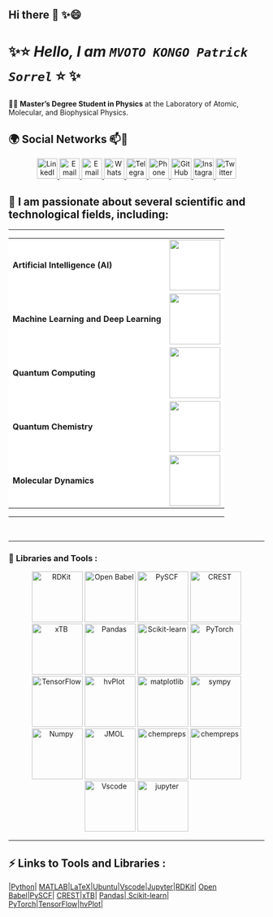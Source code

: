 ## Hi there 👋 ✨😄
#  ✨⭐ _Hello, I am `MVOTO KONGO Patrick Sorrel`_ ⭐ ✨

👨‍🎓 **Master’s Degree Student in Physics** at the Laboratory of Atomic, Molecular, and Biophysical Physics.
## 🌍 Social Networks 📫💬

<p align="center">
  <!-- LinkedIn -->
  <a href="https://linkedin.com/in/patrick-sorrel-mvoto-kongo-641a41273" target="_blank">
    <img src="https://cdn-icons-png.flaticon.com/512/174/174857.png" alt="LinkedIn" width="40" height="40"/>
  </a>
  
  <!-- Email 1 -->
  <a href="mailto:sorrel.mvoto@facsciences-uy1.cm" target="_blank">
    <img src="https://cdn-icons-png.flaticon.com/512/732/732200.png" alt="Email" width="40" height="40"/>
  </a>
  
  <!-- Email 2 -->
  <a href="mailto:sorrel.mvotofacsciences@gmail.com" target="_blank">
    <img src="https://cdn-icons-png.flaticon.com/512/732/732200.png" alt="Email" width="40" height="40"/>
  </a>
  
  <!-- WhatsApp -->
  <a href="https://wa.me/+237654146041" target="_blank">
    <img src="https://cdn-icons-png.flaticon.com/512/124/124034.png" alt="WhatsApp" width="40" height="40"/>
  </a>
  
  <!-- Telegram -->
  <a href="https://t.me/+237654146041" target="_blank">
    <img src="https://cdn-icons-png.flaticon.com/512/2111/2111646.png" alt="Telegram" width="40" height="40"/>
  </a>
  
  <!-- Phone -->
  <a href="tel:+237621230892" target="_blank">
    <img src="https://cdn-icons-png.flaticon.com/512/724/724664.png" alt="Phone" width="40" height="40"/>
  </a>
  
  <!-- GitHub -->
  <a href="https://github.com/GitNindjapatrick/" target="_blank">
    <img src="https://cdn-icons-png.flaticon.com/512/25/25231.png" alt="GitHub" width="40" height="40"/>
  </a>
  
  <!-- Instagram -->
  <a href="https://www.instagram.com/invites/contact/?igsh=82f84u7e1nih&utm_content=soe2a5k" target="_blank">
    <img src="https://cdn-icons-png.flaticon.com/512/87/87390.png" alt="Instagram" width="40" height="40"/>
  </a>
  
  <!-- Twitter -->
  <a href="https://x.com/MvotoSorrel11?t=0UhO-uBp-gSMzfACZeTcKQ&s=09" target="_blank">
    <img src="https://cdn-icons-png.flaticon.com/512/733/733579.png" alt="Twitter" width="40" height="40"/>
  </a>
</p>




🌱 I am passionate about several scientific and technological fields, including:
---
<table width="100%"><tr style="background-color:white;">
    <td style="text-align:left;padding:0px;width:142px'">
<table>
    <tr>
        <td><strong>Artificial Intelligence (AI)</strong></td>
        <td><img src="https://png.pngtree.com/png-vector/20240319/ourmid/pngtree-artificial-intelligence-logo-png-image_11963142.png" width="100"></td>
    </tr>
    <tr>
        <td><strong>Machine Learning and Deep Learning</strong></td>
        <td><img src="https://kaizen-solutions.net/Medias/content/Workflow.drawio-1000039.png" width="100"></td>
    </tr>
    <tr>
        <td><strong>Quantum Computing</strong></td>
        <td><img src="https://encrypted-tbn0.gstatic.com/images?q=tbn:ANd9GcRTQS-agW1Eajg_W69mWrB7ERyWkwq-Hx42SvzIXjrVuGxbtjNCfJQLRk7ETXBVkBJZLr8&usqp=CAU" width="100"></td>
    </tr>
    <tr>
        <td><strong>Quantum Chemistry</strong></td>
        <td><img src="https://dwg31ai31okv0.cloudfront.net/images/Article_Images/ImageForArticle_121(1).jpg" width="100"></td>
    </tr>
    <tr>
        <td><strong>Molecular Dynamics</strong></td>
        <td><img src="https://encrypted-tbn0.gstatic.com/images?q=tbn:ANd9GcSS2oIzhm32i2Ssa1zbYmOwgb_APXRWIPuv0w&s" width="100"></td>
    </tr>
</table>
    </td>
  <!-- ############################################# -->
    
  </tr>
</table>
    <td width="*">&nbsp;&nbsp;&nbsp;&nbsp;&nbsp;&nbsp;</td>
    <!-- ############################################# -->
    
</td>
    
   
</table>



---

###  🔭 Libraries and Tools :

<p align="center">
  <img src="https://www.cresset-group.com/media/uploads/files/746x486_RDKit-UGM-thumbnail.png" alt="RDKit" width="100" height="100"/>
  <img src="https://encrypted-tbn0.gstatic.com/images?q=tbn:ANd9GcTXdOY5ZSQDLoOG8dNBfZLETzdDiE_aWJxnNw&s" alt="Open Babel" width="100" height="100"/>
  <img src="https://static.wixstatic.com/media/9b4e02_0c9a0d8d237c46dcba6876358fadfe3f~mv2.jpg/v1/fill/w_350,h_350,al_c,lg_1,q_80,enc_auto/pyscf-logo.jpg" alt="PySCF" width="100" height="100"/>
  <img src="https://encrypted-tbn0.gstatic.com/images?q=tbn:ANd9GcRNt27jEuTiG4NKItTQMsTiSSEt4G2yq_u_Rg&s" alt="CREST" width="100" height="100"/>
  <img src="https://repository-images.githubusercontent.com/211856832/098b5580-5bc6-11ea-8aca-107e90fe96c3" alt="xTB" width="100" height="100"/>
  <img src="https://encrypted-tbn0.gstatic.com/images?q=tbn:ANd9GcQmbk2Guoy3pIIK3-EqKfAMaUFnCY5zEOq20A&s" alt="Pandas" width="100" height="100"/>
  <img src="https://scikit-learn.org/stable/_static/scikit-learn-logo-small.png" alt="Scikit-learn" width="100" height="100"/>
  <img src="https://pytorch.org/assets/images/pytorch-logo.png" alt="PyTorch" width="100" height="100"/>
  <img src="https://upload.wikimedia.org/wikipedia/commons/thumb/2/2d/Tensorflow_logo.svg/512px-Tensorflow_logo.svg.png" alt="TensorFlow" width="100" height="100"/>
  <img src="https://blog.holoviz.org/posts/hvplot_announcement/images/hvplot-wm.png" alt="hvPlot" width="100" height="100"/>
  <img src="https://media.licdn.com/dms/image/D4D12AQGcGmAd9Cqraw/article-cover_image-shrink_600_2000/0/1688537312933?e=2147483647&v=beta&t=p7C9OMCJl8NmJdRyb_b-rfwK2iwgy87BfWPYVkHtyHQ" alt="matplotlib" width="100" height="100"/>
  <img src="https://datascientest.com/en/files/2024/01/sympy-datascientest.webp" alt="sympy" width="100" height="100"/>
   <img src="https://upload.wikimedia.org/wikipedia/commons/thumb/3/31/NumPy_logo_2020.svg/1200px-NumPy_logo_2020.svg.png" alt="Numpy" width="100" height="100"/>
  <img src="https://encrypted-tbn0.gstatic.com/images?q=tbn:ANd9GcT7D5KlrrQoeUHQrqQPwczOYFf6B8_yBgrX7Q&s" alt="JMOL" width="100" height="100"/>
  <img src="https://avatars.githubusercontent.com/u/47895636?s=280&v=4" alt="chempreps" width="100" height="100"/>
  <img src="https://encrypted-tbn0.gstatic.com/images?q=tbn:ANd9GcTgl8KUFboFTc8brkmeMq4D5nYOp5FpPj4oow&s" alt="chempreps" width="100" height="100"/>
  <img src="https://encrypted-tbn0.gstatic.com/images?q=tbn:ANd9GcS2BsHHtHU9REACK4chtEawAWlm1wsGIP1ZQw&s" alt="Vscode" width="100" height="100"/>
    <img src="https://miro.medium.com/v2/resize:fit:518/1*FogMIj4gYwp3fTHLZuwavQ.png" alt="jupyter" width="100" height="100"/>
  
</p>

---

## ⚡ Links to Tools and Libraries :

|[Python](https://www.python.org/)| [MATLAB](https://www.mathworks.com/products/matlab.html)|[LaTeX](https://www.latex-project.org/)|[Ubuntu](https://ubuntu.com/)|[Vscode](https://code.visualstudio.com/)|[Jupyter](https://jupyter.org/)|[RDKit](https://www.rdkit.org/)| [Open Babel](https://openbabel.org/wiki/Main_Page)|[PySCF](https://pyscf.org/)| [CREST](https://crest-openmgc.readthedocs.io/en/latest/)|[xTB](https://xtb-docs.readthedocs.io/en/latest/)| [Pandas](https://pandas.pydata.org/)|[ Scikit-learn](https://scikit-learn.org/)|[ PyTorch](https://pytorch.org/)|[TensorFlow](https://www.tensorflow.org/)|[hvPlot](https://hvplot.holoviz.org/)|

<!--
**GitNindjapatrick/GitNindjapatrick** is a ✨ _special_ ✨ repository because its `README.md` (this file) appears on your GitHub profile.

Here are some ideas to get you started:
![Mon image](https://github.com/GitNindjapatrick/GitNindjapatrick/xtb_Crest_sharber_notebook_/images/Pyscf.png
)

/xtb_Crest_sharber_notebook_/images
- 🔭 I’m currently working on ...
- 🌱 I’m currently learning ...
- 👯 I’m looking to collaborate on ...
- 🤔 I’m looking for help with ...
- 💬 Ask me about ...
- 📫 How to reach me: ...
- 😄 Pronouns: ...
- ⚡ Fun fact: ...
-->
